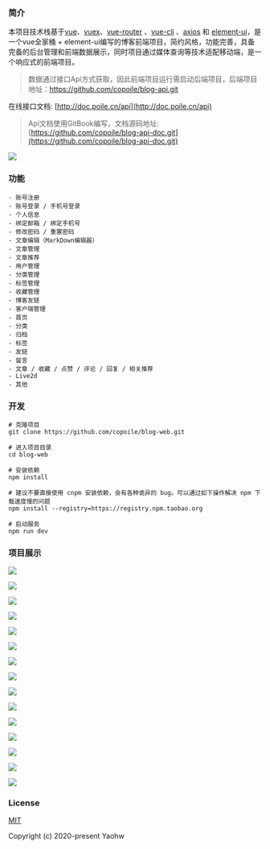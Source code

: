 ### 简介

本项目技术栈基于[vue](https://cn.vuejs.org/index.html)、[vuex](https://vuex.vuejs.org/zh-cn/)、[vue-router](https://router.vuejs.org/zh-cn/) 、[vue-cli](https://github.com/vuejs/vue-cli) 、[axios](https://github.com/axios/axios) 和 [element-ui](https://github.com/ElemeFE/element)，是一个vue全家桶 + element-ui编写的博客前端项目，简约风格，功能完善，具备完备的后台管理和前端数据展示，同时项目通过媒体查询等技术适配移动端，是一个响应式的前端项目。

> 数据通过接口Api方式获取，因此前端项目运行需启动后端项目，后端项目地址：https://github.com/copoile/blog-api.git

在线接口文档: [http://doc.poile.cn/api](http://doc.poile.cn/api)

> Api文档使用GitBook编写，文档源码地址: [https://github.com/copoile/blog-api-doc.git](https://github.com/copoile/blog-api-doc.git)

![](https://poile-img.nos-eastchina1.126.net/blog-web-images/-api-doc.png)



### 功能

``` 
- 账号注册
- 账号登录 / 手机号登录
- 个人信息
- 绑定邮箱 / 绑定手机号
- 修改密码 / 重置密码
- 文章编辑（MarkDown编辑器）
- 文章管理
- 文章推荐
- 用户管理
- 分类管理
- 标签管理
- 收藏管理
- 博客友链
- 客户端管理
- 首页
- 分类
- 归档
- 标签
- 友链
- 留言
- 文章 / 收藏 / 点赞 / 评论 / 回复 / 相关推荐
- Live2d
- 其他
```



### 开发

```
# 克隆项目
git clone https://github.com/copoile/blog-web.git

# 进入项目目录
cd blog-web

# 安装依赖
npm install

# 建议不要直接使用 cnpm 安装依赖，会有各种诡异的 bug。可以通过如下操作解决 npm 下载速度慢的问题
npm install --registry=https://registry.npm.taobao.org

# 启动服务
npm run dev
```



### 项目展示

![](https://poile-img.nos-eastchina1.126.net/blog-web-images/--index-1.png)





![](https://poile-img.nos-eastchina1.126.net/blog-web-images/-index-2.png)



![](https://poile-img.nos-eastchina1.126.net/blog-web-images/-article-1.png)



![](https://poile-img.nos-eastchina1.126.net/blog-web-images/-category.png)

![](https://poile-img.nos-eastchina1.126.net/blog-web-images/-archives.png)



![](https://poile-img.nos-eastchina1.126.net/blog-web-images/-friend-link.png)



![](https://poile-img.nos-eastchina1.126.net/blog-web-images/-tag.png)



![](https://poile-img.nos-eastchina1.126.net/blog-web-images/-message-1.png)



![](https://poile-img.nos-eastchina1.126.net/blog-web-images/-user.png)



![](https://poile-img.nos-eastchina1.126.net/blog-web-images/-article-manage.png)



![](https://poile-img.nos-eastchina1.126.net/blog-web-images/edit.png)



![](https://poile-img.nos-eastchina1.126.net/blog-web-images/mobile/-index.png)





![](https://poile-img.nos-eastchina1.126.net/blog-web-images/mobile/-category.png)





![](https://poile-img.nos-eastchina1.126.net/blog-web-images/mobile/-article-1.png)





![](https://poile-img.nos-eastchina1.126.net/blog-web-images/mobile/-user.png)



### License

[MIT](https://github.com/copoile/blog-web/blob/master/LICENSE)

Copyright (c) 2020-present Yaohw


